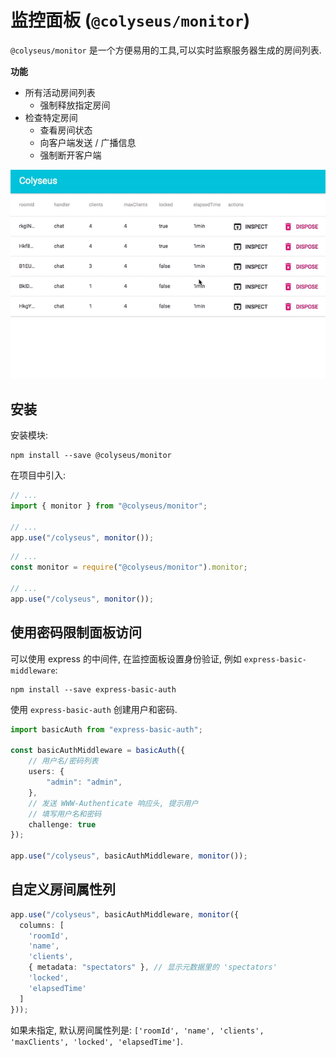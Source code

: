 # 监控面板  (`@colyseus/monitor`)

`@colyseus/monitor` 是一个方便易用的工具,可以实时监察服务器生成的房间列表.

**功能**

- 所有活动房间列表
    - 强制释放指定房间
- 检查特定房间
    - 查看房间状态
    - 向客户端发送 / 广播信息
    - 强制断开客户端

<img src="https://github.com/colyseus/colyseus/raw/master/packages/monitor/media/demo.gif?raw=true" />

## 安装

安装模块:

```
npm install --save @colyseus/monitor
```

在项目中引入:

```typescript fct_label="TypeScript"
// ...
import { monitor } from "@colyseus/monitor";

// ...
app.use("/colyseus", monitor());
```

```javascript fct_label="JavaScript"
// ...
const monitor = require("@colyseus/monitor").monitor;

// ...
app.use("/colyseus", monitor());
```


## 使用密码限制面板访问

可以使用 express 的中间件, 在监控面板设置身份验证, 例如 `express-basic-middleware`:

```
npm install --save express-basic-auth
```

使用 `express-basic-auth` 创建用户和密码.

```typescript
import basicAuth from "express-basic-auth";

const basicAuthMiddleware = basicAuth({
    // 用户名/密码列表
    users: {
        "admin": "admin",
    },
    // 发送 WWW-Authenticate 响应头, 提示用户
    // 填写用户名和密码
    challenge: true
});

app.use("/colyseus", basicAuthMiddleware, monitor());
```

## 自定义房间属性列

```typescript
app.use("/colyseus", basicAuthMiddleware, monitor({
  columns: [
    'roomId',
    'name',
    'clients',
    { metadata: "spectators" }, // 显示元数据里的 'spectators'
    'locked',
    'elapsedTime'
  ]
}));
```

如果未指定, 默认房间属性列是: `['roomId', 'name', 'clients', 'maxClients', 'locked', 'elapsedTime']`.
